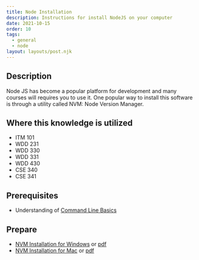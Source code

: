 ```yaml
---
title: Node Installation
description: Instructions for install NodeJS on your computer
date: 2021-10-15
order: 10
tags:
  - general
  - node
layout: layouts/post.njk
---
```


## Description

Node JS has become a popular platform for development and many courses will requires you to use it. One popular way to install this software is through a utility called NVM: Node Version Manager.

## Where this knowledge is utilized

- ITM 101
- WDD 231
- WDD 330
- WDD 331
- WDD 430
- CSE 340
- CSE 341

## Prerequisites

- Understanding of [Command Line Basics](../../general/cli-basics)

## Prepare

- [NVM Installation for Windows](prepare2/) or [pdf](../../../docs/nvm/nvm-windows-installation.pdf)
- [NVM Installation for Mac](prepare1/) or [pdf](../../../docs/nvm/nvm-mac-installation.pdf)
